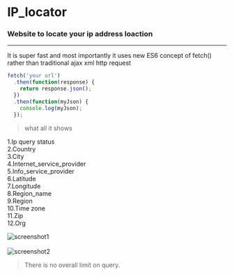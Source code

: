 # IP_locator
### Website to locate your ip address loaction
***
It is super fast and most importantly it uses new ES6 concept of fetch() rather than traditional ajax xml http request 

```javascript
fetch('your url')
  .then(function(response) {
    return response.json();
  })
  .then(function(myJson) {
    console.log(myJson);
  }); 
  ```
>what all it shows

1.Ip query status <br>
2.Country <br>
3.City <br>
4.Internet_service_provider <br>
5.Info_service_provider <br>
6.Latitude <br>
7.Longitude <br>
8.Region_name <br>
9.Region <br>
10.Time zone <br>
11.Zip <br>
12.Org <br>

![screenshot1](https://github.com/alikthehacker/IP_locator/blob/master/images/screenshot1.jpg)<br>
<br>
![screenshot2](https://github.com/alikthehacker/IP_locator/blob/master/images/screenshot2.jpg)

>There is no overall limit on query.
